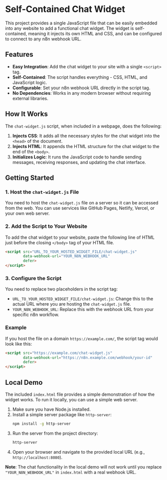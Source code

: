 # Self-Contained Chat Widget

This project provides a single JavaScript file that can be easily embedded into any website to add a functional chat widget. The widget is self-contained, meaning it injects its own HTML and CSS, and can be configured to connect to any n8n webhook URL.

## Features

- **Easy Integration**: Add the chat widget to your site with a single `<script>` tag.
- **Self-Contained**: The script handles everything - CSS, HTML, and JavaScript logic.
- **Configurable**: Set your n8n webhook URL directly in the script tag.
- **No Dependencies**: Works in any modern browser without requiring external libraries.

## How It Works

The `chat-widget.js` script, when included in a webpage, does the following:
1.  **Injects CSS**: It adds all the necessary styles for the chat widget into the `<head>` of the document.
2.  **Injects HTML**: It appends the HTML structure for the chat widget to the end of the `<body>`.
3.  **Initializes Logic**: It runs the JavaScript code to handle sending messages, receiving responses, and updating the chat interface.

## Getting Started

### 1. Host the `chat-widget.js` File

You need to host the `chat-widget.js` file on a server so it can be accessed from the web. You can use services like GitHub Pages, Netlify, Vercel, or your own web server.

### 2. Add the Script to Your Website

To add the chat widget to your website, paste the following line of HTML just before the closing `</body>` tag of your HTML file.

```html
<script src="URL_TO_YOUR_HOSTED_WIDGET_FILE/chat-widget.js" 
        data-webhook-url="YOUR_N8N_WEBHOOK_URL" 
        defer>
</script>
```

### 3. Configure the Script

You need to replace two placeholders in the script tag:
-   `URL_TO_YOUR_HOSTED_WIDGET_FILE/chat-widget.js`: Change this to the actual URL where you are hosting the `chat-widget.js` file.
-   `YOUR_N8N_WEBHOOK_URL`: Replace this with the webhook URL from your specific n8n workflow.

### Example

If you host the file on a domain `https://example.com/`, the script tag would look like this:

```html
<script src="https://example.com/chat-widget.js" 
        data-webhook-url="https://n8n.example.com/webhook/your-id" 
        defer>
</script>
```

## Local Demo

The included `index.html` file provides a simple demonstration of how the widget works. To run it locally, you can use a simple web server.

1.  Make sure you have Node.js installed.
2.  Install a simple server package like `http-server`:
    ```bash
    npm install -g http-server
    ```
3.  Run the server from the project directory:
    ```bash
    http-server
    ```
4.  Open your browser and navigate to the provided local URL (e.g., `http://localhost:8080`).

**Note**: The chat functionality in the local demo will not work until you replace `"YOUR_N8N_WEBHOOK_URL"` in `index.html` with a real webhook URL. 